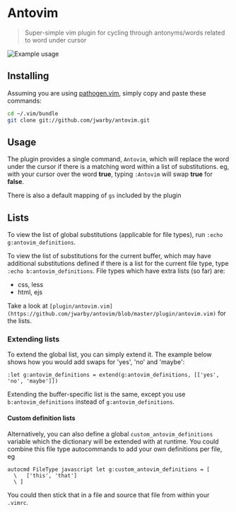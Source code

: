 # Antovim
> Super-simple vim plugin for cycling through antonyms/words related to word under cursor

![Example usage](screencast.gif)
## Installing

Assuming you are using [pathogen.vim](https://github.com/tpope/vim-pathogen), simply copy and paste these commands:

```bash
cd ~/.vim/bundle
git clone git://github.com/jwarby/antovim.git
```

## Usage

The plugin provides a single command, `Antovim`, which will replace the word under the cursor if there is a
matching word within a list of substitutions. eg, with your cursor over the word **true**, typing `:Antovim`
will swap **true** for **false**.

There is also a default mapping of `gs` included by the plugin

## Lists

To view the list of global substitutions (applicable for file types), run `:echo g:antovim_definitions`.

To view the list of substitutions for the current buffer, which may have additional substitutions defined
if there is a list for the current file type, type `:echo b:antovim_definitions`.  File types which have
extra lists (so far) are:
  - css, less
  - html, ejs

Take a look at `[plugin/antovim.vim](https://github.com/jwarby/antovim/blob/master/plugin/antovim.vim)` for the lists.

### Extending lists

To extend the global list, you can simply extend it.  The example below shows how you would add swaps for 'yes', 'no'
and 'maybe':

```vim
:let g:antovim_definitions = extend(g:antovim_definitions, [['yes', 'no', 'maybe']])
```

Extending the buffer-specific list is the same, except you use `b:antovim_definitions` instead of
`g:antovim_definitions`.

#### Custom definition lists

Alternatively, you can also define a global `custom_antovim_definitions` variable which the dictionary will be
extended with at runtime.  You could combine this file type autocommands to add your own definitions per file, eg

```vim
autocmd FileType javascript let g:custom_antovim_definitions = [
  \   ['this', 'that']
  \ ]
```

You could then stick that in a file and source that file from within your `.vimrc`.
